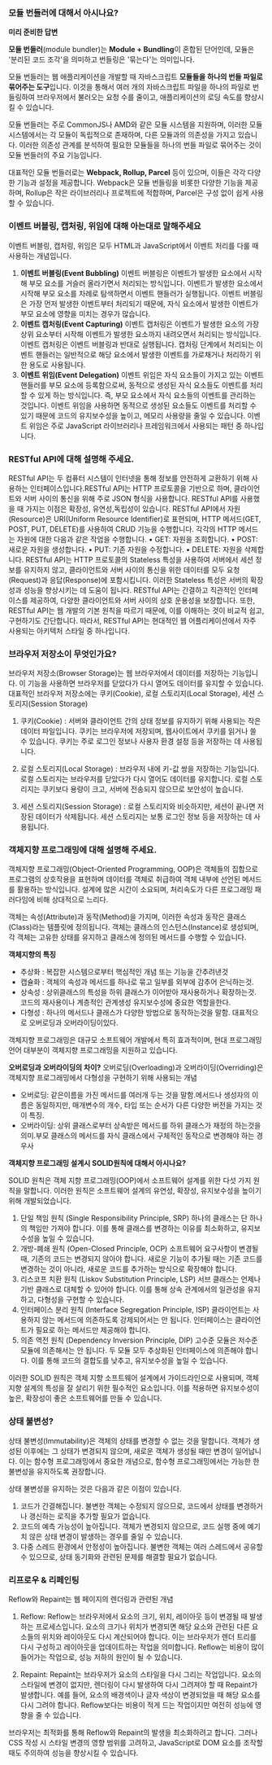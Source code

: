 ### 모듈 번들러에 대해서 아시나요?

**미리 준비한 답변**

**모듈 번들러**(module bundler)는 **Module + Bundling**이 혼합된 단어인데, 모듈은 '분리된 코드 조각'을 의미하고 번들링은 '묶는다'는 의미입니다.

모듈 번들러는 웹 애플리케이션을 개발할 때 자바스크립트 **모듈들을 하나의 번들 파일로 묶어주는 도구**입니다. 이것을 통해서 여러 개의 자바스크립트 파일을 하나의 파일로 번들링하여 브라우저에서 불러오는 요청 수를 줄이고, 애플리케이션의 로딩 속도를 향상시킬 수 있습니다.

모듈 번들러는 주로 CommonJS나 AMD와 같은 모듈 시스템을 지원하며, 이러한 모듈 시스템에서는 각 모듈이 독립적으로 존재하며, 다른 모듈과의 의존성을 가지고 있습니다. 이러한 의존성 관계를 분석하여 필요한 모듈들을 하나의 번들 파일로 묶어주는 것이 모듈 번들러의 주요 기능입니다.

대표적인 모듈 번들러로는 **Webpack, Rollup, Parcel** 등이 있으며, 이들은 각각 다양한 기능과 설정을 제공합니다. Webpack은 모듈 번들링을 비롯한 다양한 기능을 제공하며, Rollup은 작은 라이브러리나 프로젝트에 적합하며, Parcel은 구성 없이 쉽게 사용할 수 있습니다.


### 이벤트 버블링, 캡처링, 위임에 대해 아는대로 말해주세요

이벤트 버블링, 캡처링, 위임은 모두 HTML과 JavaScript에서 이벤트 처리를 다룰 때 사용하는 개념입니다.

1. **이벤트 버블링(Event Bubbling)**
이벤트 버블링은 이벤트가 발생한 요소에서 시작해 부모 요소를 거슬러 올라가면서 처리되는 방식입니다. 이벤트가 발생한 요소에서 시작해 부모 요소를 차례로 탐색하면서 이벤트 핸들러가 실행됩니다. 이벤트 버블링은 가장 먼저 발생한 이벤트부터 처리되기 때문에, 자식 요소에서 발생한 이벤트가 부모 요소에 영향을 미치는 경우가 많습니다.
2. **이벤트 캡처링(Event Capturing)**
이벤트 캡처링은 이벤트가 발생한 요소의 가장 상위 요소부터 시작해 이벤트가 발생한 요소까지 내려오면서 처리되는 방식입니다. 이벤트 캡처링은 이벤트 버블링과 반대로 실행됩니다. 캡처링 단계에서 처리되는 이벤트 핸들러는 일반적으로 해당 요소에서 발생한 이벤트를 가로채거나 처리하기 위한 용도로 사용됩니다.
3. **이벤트 위임(Event Delegation)**
이벤트 위임은 자식 요소들이 가지고 있는 이벤트 핸들러를 부모 요소에 등록함으로써, 동적으로 생성된 자식 요소들도 이벤트를 처리할 수 있게 하는 방식입니다. 즉, 부모 요소에서 자식 요소들의 이벤트를 관리하는 것입니다. 이벤트 위임을 사용하면 동적으로 생성된 요소들도 이벤트를 처리할 수 있기 때문에 코드의 유지보수성을 높이고, 메모리 사용량을 줄일 수 있습니다. 이벤트 위임은 주로 JavaScript 라이브러리나 프레임워크에서 사용되는 패턴 중 하나입니다.

### RESTful API에 대해 설명해 주세요. 
RESTful API는 두 컴퓨터 시스템이 인터넷을 통해 정보를 안전하게 교환하기 위해 사용하는 인터페이스입니다.RESTful API는 HTTP 프로토콜을 기반으로 하며, 클라이언트와 서버 사이의 통신을 위해 주로 JSON 형식을 사용합니다. RESTful API를 사용했을 때 가지는 이점은 확장성, 유연성,독립성이 있습니다. 
RESTful API에서 자원(Resource)은 URI(Uniform Resource Identifier)로 표현되며, HTTP 메서드(GET, POST, PUT, DELETE)를 사용하여 CRUD 기능을 수행합니다. 각각의 HTTP 메서드는 자원에 대한 다음과 같은 작업을 수행합니다.
•	GET: 자원을 조회합니다.
•	POST: 새로운 자원을 생성합니다.
•	PUT: 기존 자원을 수정합니다.
•	DELETE: 자원을 삭제합니다.
RESTful API는 HTTP 프로토콜의 Stateless 특성을 사용하여 서버에서 세션 정보를 유지하지 않고, 클라이언트와 서버 사이의 통신을 위한 데이터를 모두 요청(Request)과 응답(Response)에 포함시킵니다. 이러한 Stateless 특성은 서버의 확장성과 성능을 향상시키는 데 도움이 됩니다.
RESTful API는 간결하고 직관적인 인터페이스를 제공하여, 다양한 클라이언트와 서버 사이의 상호 운용성을 보장합니다. 또한, RESTful API는 웹 개발의 기본 원칙을 따르기 때문에, 이를 이해하는 것이 비교적 쉽고, 구현하기도 간단합니다. 따라서, RESTful API는 현대적인 웹 어플리케이션에서 자주 사용되는 아키텍처 스타일 중 하나입니다.



### 브라우저 저장소이 무엇인가요? 

브라우저 저장소(Browser Storage)는 웹 브라우저에서 데이터를 저장하는 기능입니다. 이 기능을 사용하면 브라우저를 닫았다가 다시 열어도 데이터를 유지할 수 있습니다.대표적인 브라우저 저장소에는 쿠키(Cookie), 로컬 스토리지(Local Storage), 세션 스토리지(Session Storage)

1.	쿠키(Cookie) : 서버와 클라이언트 간의 상태 정보를 유지하기 위해 사용되는 작은 데이터 파일입니다. 쿠키는 브라우저에 저장되며, 웹사이트에서 쿠키를 읽거나 쓸 수 있습니다. 
쿠키는 주로 로그인 정보나 사용자 환경 설정 등을 저장하는 데 사용됩니다.

2.	로컬 스토리지(Local Storage) : 브라우저 내에 키-값 쌍을 저장하는 기능입니다. 로컬 스토리지는 브라우저를 닫았다가 다시 열어도 데이터를 유지합니다. 로컬 스토리지는 쿠키보다 용량이 크고, 서버에 전송되지 않으므로 보안성이 높습니다.

3.	세션 스토리지(Session Storage) : 로컬 스토리지와 비슷하지만, 세션이 끝나면 저장된 데이터가 삭제됩니다. 세션 스토리지는 보통 로그인 정보 등을 저장하는 데 사용됩니다.

### 객체지향 프로그래밍에 대해 설명해 주세요.
객체지향 프로그래밍(Object-Oriented Programming, OOP)은 객체들의 집합으로 프로그램의 상호작용을 표현하며 데이터를 객체로 취급하여 객체 내부에 선언된 메서드를 활용하는 방식입니다. 설계에 많은 시간이 소요되며, 처리속도가 다른 프로그래밍 패러다임에 비해 상대적으로 느리다.  

객체는 속성(Attribute)과 동작(Method)을 가지며, 이러한 속성과 동작은 클래스(Class)라는 템플릿에 정의됩니다. 객체는 클래스의 인스턴스(Instance)로 생성되며, 각 객체는 고유한 상태를 유지하고 클래스에 정의된 메서드를 수행할 수 있습니다.


**객체지향의 특징**

- 추상화 : 복잡한 시스템으로부터 핵심적인 개념 또는 기능을 간추려낸것
- 캡슐화 : 객체의 속성과 메서드를 하나로 묶고 일부를 외부에 감추어 은닉하는것.
- 상속성 : 상위클래스의 특성을 하위 클래스가 이어받아 재사용하거나 확장하는것. 코드의 재사용이나 계층적인 관계생성 유지보수성에 중요한 역할을한다.
- 다형성 : 하나의 메서드나 클래스가 다양한 방법으로 동작하는것을 말함. 대표적으로 오버로딩과 오버라이딩이있다.

객체지향 프로그래밍은 대규모 소프트웨어 개발에서 특히 효과적이며, 현대 프로그래밍 언어 대부분이 객체지향 프로그래밍을 지원하고 있습니다.

**오버로딩과 오버라이딩의 차이?**
오버로딩(Overloading)과 오버라이딩(Overriding)은 객체지향 프로그래밍에서 다형성을 구현하기 위해 사용되는 개념

- 오버로딩: 같은이름을 가진 메서드를 여러개 두는 것을 말함.메서드나 생성자의 이름은 동일하지만, 매개변수의 개수, 타입 또는 순서가 다른 다양한 버전을 가지는 것이 특징.
- 오버라이딩: 상위 클래스로부터 상속받은 메서드를 하위 클래스가 재정의 하는것을 의미.부모 클래스의 메서드를 자식 클래스에서 구체적인 동작으로 변경해야 하는 경우사

**객체지향 프로그래밍 설계시 SOLID원칙에 대해서 아시나요?**

SOLID 원칙은 객체 지향 프로그래밍(OOP)에서 소프트웨어 설계를 위한 다섯 가지 원칙을 말합니다. 이러한 원칙은 소프트웨어 설계의 유연성, 확장성, 유지보수성을 높이기 위해 개발되었습니다.

1. 단일 책임 원칙 (Single Responsibility Principle, SRP)
하나의 클래스는 단 하나의 책임만 가져야 합니다. 이를 통해 클래스를 변경하는 이유를 최소화하고, 유지보수성을 높일 수 있습니다.
2. 개방-폐쇄 원칙 (Open-Closed Principle, OCP)
소프트웨어 요구사항이 변경될 때, 기존의 코드는 변경되지 않아야 합니다. 새로운 기능이 추가될 때는 기존 코드를 변경하는 것이 아니라, 새로운 코드를 추가하는 방식으로 확장해야 합니다.
3. 리스코프 치환 원칙 (Liskov Substitution Principle, LSP)
서브 클래스는 언제나 기반 클래스로 대체할 수 있어야 합니다. 이를 통해 상속 관계에서의 일관성을 유지하고, 다형성을 구현할 수 있습니다.
4. 인터페이스 분리 원칙 (Interface Segregation Principle, ISP)
클라이언트는 사용하지 않는 메서드에 의존하도록 강제되어서는 안 됩니다. 인터페이스는 클라이언트가 필요로 하는 메서드만 제공해야 합니다.
5. 의존 역전 원칙 (Dependency Inversion Principle, DIP)
고수준 모듈은 저수준 모듈에 의존해서는 안 됩니다. 두 모듈 모두 추상화된 인터페이스에 의존해야 합니다. 이를 통해 코드의 결합도를 낮추고, 유지보수성을 높일 수 있습니다.

이러한 SOLID 원칙은 객체 지향 소프트웨어 설계에서 가이드라인으로 사용되며, 객체 지향 설계의 특성을 잘 살리기 위한 필수적인 요소입니다. 이를 적용하면 유지보수성이 높은, 확장성이 좋은 소프트웨어를 만들 수 있습니다.
### 상태 불변성?

상태 불변성(Immutability)은 객체의 상태를 변경할 수 없는 것을 말합니다. 객체가 생성된 이후에는 그 상태가 변경되지 않으며, 새로운 객체가 생성될 때만 변경이 일어납니다. 이는 함수형 프로그래밍에서 중요한 개념으로, 함수형 프로그래밍에서는 가능한 한 불변성을 유지하도록 권장합니다.

상태 불변성을 유지하는 것은 다음과 같은 이점이 있습니다.

1. 코드가 간결해집니다.
불변한 객체는 수정되지 않으므로, 코드에서 상태를 변경하거나 갱신하는 로직을 추가할 필요가 없습니다.
2. 코드의 예측 가능성이 높아집니다.
객체가 변경되지 않으므로, 코드 실행 중에 예기치 않은 상태 변경이 발생하는 경우를 줄일 수 있습니다.
3. 다중 스레드 환경에서 안정성이 높아집니다.
불변한 객체는 여러 스레드에서 공유할 수 있으므로, 상태 동기화와 관련된 문제를 해결할 필요가 없습니다.

### 리프로우 & 리페인팅
Reflow와 Repaint는 웹 페이지의 렌더링과 관련된 개념

1. Reflow: Reflow는 브라우저에서 요소의 크기, 위치, 레이아웃 등이 변경될 때 발생하는 프로세스입니다. 요소의 크기나 위치가 변경되면 해당 요소와 관련된 다른 요소들의 위치와 레이아웃도 다시 계산되어야 합니다. 이는 브라우저가 렌더 트리를 다시 구성하고 레이아웃을 업데이트하는 작업을 의미합니다. Reflow는 비용이 많이 들어가는 작업으로, 성능 저하의 원인이 될 수 있습니다.

2. Repaint: Repaint는 브라우저가 요소의 스타일을 다시 그리는 작업입니다. 요소의 스타일에 변경이 없지만, 렌더링이 다시 발생하여 다시 그려져야 할 때 Repaint가 발생합니다. 예를 들어, 요소의 배경색이나 글자 색상이 변경되었을 때 해당 요소를 다시 그려야 합니다. Reflow보다는 비용이 적게 드는 작업이지만 여전히 성능에 영향을 줄 수 있습니다.

브라우저는 최적화를 통해 Reflow와 Repaint의 발생을 최소화하려고 합니다. 그러나 CSS 작성 시 스타일 변경의 영향 범위를 고려하고, JavaScript로 DOM 요소를 조작할 때도 주의하여 성능을 향상시킬 수 있습니다.
